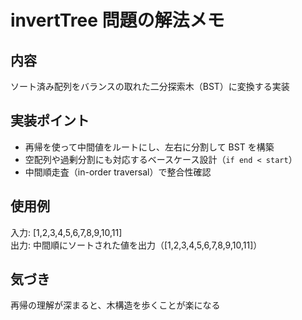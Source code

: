 # invertTree 問題の解法メモ

## 内容
ソート済み配列をバランスの取れた二分探索木（BST）に変換する実装

## 実装ポイント
- 再帰を使って中間値をルートにし、左右に分割して BST を構築
- 空配列や過剰分割にも対応するベースケース設計（`if end < start`）
- 中間順走査（in-order traversal）で整合性確認

## 使用例
入力: [1,2,3,4,5,6,7,8,9,10,11]  
出力: 中間順にソートされた値を出力（[1,2,3,4,5,6,7,8,9,10,11]）

## 気づき
再帰の理解が深まると、木構造を歩くことが楽になる
